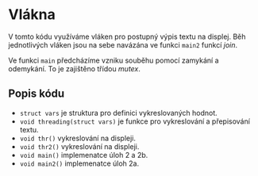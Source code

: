 # Vlákna
V tomto kódu využíváme vláken pro postupný výpis textu na displej.
Běh jednotlivých vláken jsou na sebe navázána ve funkci `main2` funkcí  _join_.

Ve funkci `main`  předcházíme vzniku souběhu pomocí zamykání a odemykání. To je zajištěno třídou _mutex_.

## Popis kódu
- `struct vars` je struktura pro definici vykreslovaných hodnot.
- `void threading(struct vars)` je funkce pro vykreslování a přepisování textu.
- `void thr()` vykreslování na displeji.
- `void thr2()` vykreslování na displeji.
- `void main()` implemenatce úloh 2 a 2b.
- `void main2()` implemenatce úloh 2a.
